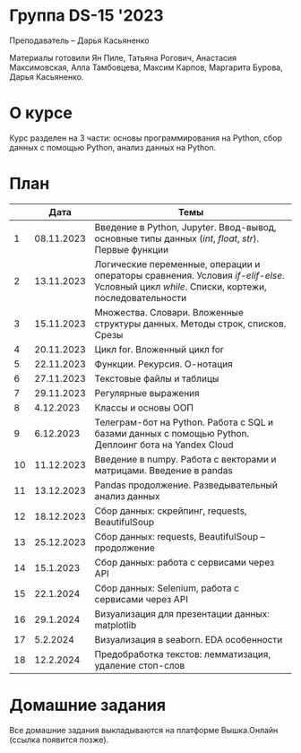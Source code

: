 # Группа DS-15 '2023
Преподаватель – Дарья Касьяненко

Материалы готовили Ян Пиле, Татьяна Рогович, Анастасия Максимовская, Алла Тамбовцева, Максим Карпов, Маргарита Бурова, Дарья Касьяненко.

# О курсе

Курс разделен на 3 части: основы программирования на Python, сбор данных с помощью Python, анализ данных на Python.

# План

||Дата|Темы|
|----------------|---------|------|
|1|08.11.2023|Введение в Python, Jupyter. Ввод-вывод, основные типы данных (*int*, *float*, *str*). Первые функции|
|2|13.11.2023|Логические переменные, операции и операторы сравнения. Условия *if-elif-else*. Условный цикл *while*. Списки, кортежи, последовательности|
|3|15.11.2023|Множества. Словари. Вложенные структуры данных. Методы строк, списков. Срезы|
|4|20.11.2023|Цикл for. Вложенный цикл for|
|5|22.11.2023|Функции. Рекурсия. О-нотация|
|6|27.11.2023|Текстовые файлы и таблицы|
|7|29.11.2023|Регулярные выражения|
|8|4.12.2023|Классы и основы ООП|
|9|6.12.2023|Телеграм-бот на Python. Работа с SQL и базами данных с помощью Python. Деплоинг бота на Yandex Cloud|
|10|11.12.2023|Введение в numpy. Работа с векторами и матрицами. Введение в pandas|
|11|13.12.2023|Pandas продолжение. Разведывательный анализ данных|
|12|18.12.2023|Сбор данных: скрейпинг, requests, BeautifulSoup|
|13|25.12.2023|Сбор данных: requests, BeautifulSoup – продолжение|
|14|15.1.2023|Сбор данных: работа с сервисами через API|
|15|22.1.2024|Сбор данных: Selenium, работа с сервисами через API|
|16|29.1.2024|Визуализация для презентации данных: matplotlib|
|17|5.2.2024|Визуализация в seaborn. EDA особенности|
|18|12.2.2024|Предобработка текстов: лемматизация, удаление стоп-слов|

# Домашние задания

Все домашние задания выкладываются на платформе Вышка.Онлайн (ссылка появится позже).
